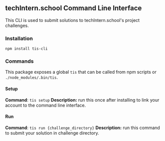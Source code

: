 ## techIntern.school Command Line Interface

This CLI is used to submit solutions to techIntern.school's project challenges.

### Installation

`npm install tis-cli`

### Commands

This package exposes a global `tis` that can be called from npm scripts or `./node_modules/.bin/tis`.

#### Setup

**Command**: `tis setup`
**Description:** run this once after installing to link your account to the command line interface.

#### Run

**Command**: `tis run {challenge_directory}`
**Description:** run this command to submit your solution in challenge directory.
